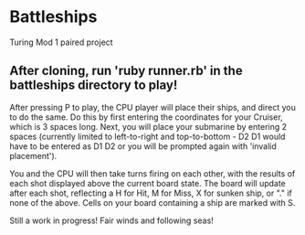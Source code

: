 # Battleships
Turing Mod 1 paired project
## After cloning, run 'ruby runner.rb' in the battleships directory to play!
After pressing P to play, the CPU player will place their ships, and direct you to do the same. 
Do this by first entering the coordinates for your Cruiser, which is 3 spaces long.
Next, you will place your submarine by entering 2 spaces (currently limited to left-to-right and top-to-bottom - D2 D1 would have to be entered as D1 D2 or
you will be prompted again with 'invalid placement').

You and the CPU will then take turns firing on each other, with the results of each shot displayed above the current board state. The board will update
after each shot, reflecting a H for Hit, M for Miss, X for sunken ship, or "." if none of the above. Cells on your board containing a ship are marked with S.

Still a work in progress! Fair winds and following seas!
